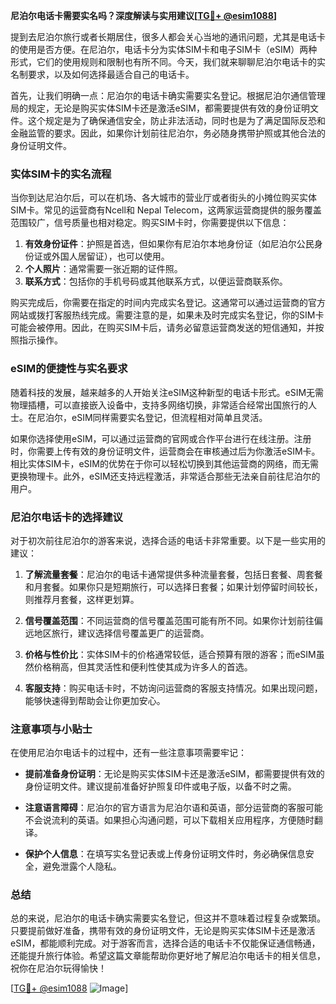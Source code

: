 **尼泊尔电话卡需要实名吗？深度解读与实用建议[[TG💪+ @esim1088](https://t.me/s/esim1088)]**

提到去尼泊尔旅行或者长期居住，很多人都会关心当地的通讯问题，尤其是电话卡的使用是否方便。在尼泊尔，电话卡分为实体SIM卡和电子SIM卡（eSIM）两种形式，它们的使用规则和限制也有所不同。今天，我们就来聊聊尼泊尔电话卡的实名制要求，以及如何选择最适合自己的电话卡。

首先，让我们明确一点：尼泊尔的电话卡确实需要实名登记。根据尼泊尔通信管理局的规定，无论是购买实体SIM卡还是激活eSIM，都需要提供有效的身份证明文件。这个规定是为了确保通信安全，防止非法活动，同时也是为了满足国际反恐和金融监管的要求。因此，如果你计划前往尼泊尔，务必随身携带护照或其他合法的身份证明文件。

### 实体SIM卡的实名流程

当你到达尼泊尔后，可以在机场、各大城市的营业厅或者街头的小摊位购买实体SIM卡。常见的运营商有Ncell和 Nepal Telecom，这两家运营商提供的服务覆盖范围较广，信号质量也相对稳定。购买SIM卡时，你需要提供以下信息：

1. **有效身份证件**：护照是首选，但如果你有尼泊尔本地身份证（如尼泊尔公民身份证或外国人居留证），也可以使用。
2. **个人照片**：通常需要一张近期的证件照。
3. **联系方式**：包括你的手机号码或其他联系方式，以便运营商联系你。

购买完成后，你需要在指定的时间内完成实名登记。这通常可以通过运营商的官方网站或拨打客服热线完成。需要注意的是，如果未及时完成实名登记，你的SIM卡可能会被停用。因此，在购买SIM卡后，请务必留意运营商发送的短信通知，并按照指示操作。

### eSIM的便捷性与实名要求

随着科技的发展，越来越多的人开始关注eSIM这种新型的电话卡形式。eSIM无需物理插槽，可以直接嵌入设备中，支持多网络切换，非常适合经常出国旅行的人士。在尼泊尔，eSIM同样需要实名登记，但流程相对简单且灵活。

如果你选择使用eSIM，可以通过运营商的官网或合作平台进行在线注册。注册时，你需要上传有效的身份证明文件，运营商会在审核通过后为你激活eSIM卡。相比实体SIM卡，eSIM的优势在于你可以轻松切换到其他运营商的网络，而无需更换物理卡。此外，eSIM还支持远程激活，非常适合那些无法亲自前往尼泊尔的用户。

### 尼泊尔电话卡的选择建议

对于初次前往尼泊尔的游客来说，选择合适的电话卡非常重要。以下是一些实用的建议：

1. **了解流量套餐**：尼泊尔的电话卡通常提供多种流量套餐，包括日套餐、周套餐和月套餐。如果你只是短期旅行，可以选择日套餐；如果计划停留时间较长，则推荐月套餐，这样更划算。
   
2. **信号覆盖范围**：不同运营商的信号覆盖范围可能有所不同。如果你计划前往偏远地区旅行，建议选择信号覆盖更广的运营商。

3. **价格与性价比**：实体SIM卡的价格通常较低，适合预算有限的游客；而eSIM虽然价格稍高，但其灵活性和便利性使其成为许多人的首选。

4. **客服支持**：购买电话卡时，不妨询问运营商的客服支持情况。如果出现问题，能够快速得到帮助会让你更加安心。

### 注意事项与小贴士

在使用尼泊尔电话卡的过程中，还有一些注意事项需要牢记：

- **提前准备身份证明**：无论是购买实体SIM卡还是激活eSIM，都需要提供有效的身份证明文件。建议提前准备好护照复印件或电子版，以备不时之需。
  
- **注意语言障碍**：尼泊尔的官方语言为尼泊尔语和英语，部分运营商的客服可能不会说流利的英语。如果担心沟通问题，可以下载相关应用程序，方便随时翻译。

- **保护个人信息**：在填写实名登记表或上传身份证明文件时，务必确保信息安全，避免泄露个人隐私。

### 总结

总的来说，尼泊尔的电话卡确实需要实名登记，但这并不意味着过程复杂或繁琐。只要提前做好准备，携带有效的身份证明文件，无论是购买实体SIM卡还是激活eSIM，都能顺利完成。对于游客而言，选择合适的电话卡不仅能保证通信畅通，还能提升旅行体验。希望这篇文章能帮助你更好地了解尼泊尔电话卡的相关信息，祝你在尼泊尔玩得愉快！

[[TG💪+ @esim1088](https://t.me/s/esim1088) ![Image](https://i.postimg.cc/4NQfJmqS/Snipaste-2025-05-13-00-14-12.png)]